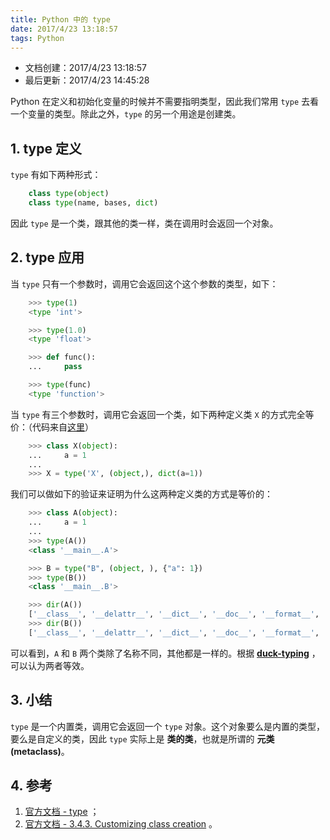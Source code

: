 ```yaml
---
title: Python 中的 type
date: 2017/4/23 13:18:57
tags: Python
---
```


- 文档创建：2017/4/23 13:18:57
- 最后更新：2017/4/23 14:45:28

Python 在定义和初始化变量的时候并不需要指明类型，因此我们常用 `type` 去看一个变量的类型。除此之外，`type` 的另一个用途是创建类。

<!-- more -->

## 1. type 定义 ##

`type` 有如下两种形式：

``` Python
    class type(object)
    class type(name, bases, dict)
```

因此 `type` 是一个类，跟其他的类一样，类在调用时会返回一个对象。

## 2. type 应用 ##

当 `type` 只有一个参数时，调用它会返回这个这个参数的类型，如下：

``` Python
    >>> type(1)
    <type 'int'>

    >>> type(1.0)
    <type 'float'>

    >>> def func():
    ...     pass

    >>> type(func)
    <type 'function'>
```

当 `type` 有三个参数时，调用它会返回一个类，如下两种定义类 `X` 的方式完全等价：（代码来自[这里](library/functions.html#type)）

``` Python
    >>> class X(object):
    ...     a = 1
    ...
    >>> X = type('X', (object,), dict(a=1))
```

我们可以做如下的验证来证明为什么这两种定义类的方式是等价的：

``` Python
    >>> class A(object):
    ...     a = 1
    ...
    >>> type(A())
    <class '__main__.A'>
```

``` Python
    >>> B = type("B", (object, ), {"a": 1})
    >>> type(B())
    <class '__main__.B'>
```

``` Python
    >>> dir(A())
    ['__class__', '__delattr__', '__dict__', '__doc__', '__format__', '__getattribute__', '__hash__', '__init__', '__module__', '__new__', '__reduce__','__reduce_ex__', '__repr__', '__setattr__', '__sizeof__', '__str__', '__subclasshook__', '__weakref__', 'a']
    >>> dir(B())
    ['__class__', '__delattr__', '__dict__', '__doc__', '__format__', '__getattribute__', '__hash__', '__init__', '__module__', '__new__', '__reduce__','__reduce_ex__', '__repr__', '__setattr__', '__sizeof__', '__str__', '__subclasshook__', '__weakref__', 'a']
```

可以看到，`A` 和 `B` 两个类除了名称不同，其他都是一样的。根据 **[duck-typing](https://docs.python.org/2.7/glossary.html?highlight=duck#term-duck-typing)** ，可以认为两者等效。

## 3. 小结 ##

`type` 是一个内置类，调用它会返回一个 `type` 对象。这个对象要么是内置的类型，要么是自定义的类，因此 `type` 实际上是 **类的类**，也就是所谓的 **元类 (metaclass)**。

## 4. 参考 ##

1. [官方文档 - type](https://docs.python.org/2.7/library/functions.html#type) ；
2. [官方文档 - 3.4.3. Customizing class creation](https://docs.python.org/2.7/reference/datamodel.html#customizing-class-creation) 。
